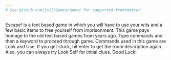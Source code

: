 ```yaml
---
# See github.com/js13kGames/games for supported frontmatter
---
```

Escape! is a text based game in which you will have to use your wits and a few basic items to free yourself from imprisonment. This game pays homage to the old text based games from years ago. Type commands and then a keyword to proceed through game. Commands used in this game are Look and Use. If you get stuck, hit enter to get the room description again. Also, you can always try Look Self for initial clues. Good Luck!